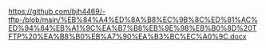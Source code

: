 https://github.com/bjh4469/-tftp-/blob/main/%EB%84%A4%ED%8A%B8%EC%9B%8C%ED%81%AC%ED%94%84%EB%A1%9C%EA%B7%B8%EB%9E%98%EB%B0%8D%20TFTP%20%EA%B8%B0%EB%A7%90%EA%B3%BC%EC%A0%9C.docx
